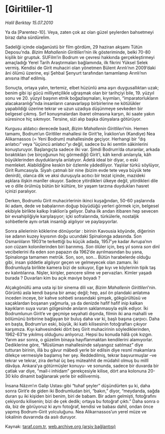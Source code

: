 # [Giritliler-1]

*Halil Berktay 15.07.2010*

<div class="yazi"><p>Ya da [Parentez-10]. Veya, zaten çok az olan güzel şeylerden bahsetmeyi biraz daha sürdürelim. </p>
<p>Sadeliği içinde olağanüstü bir film gördüm, 29 haziran akşamı Tütün Deposu’nda. <i>Bizim Mahallenin Giritlileri</i>’nin ilk gösteriminde, belki 70-80 kişilik bir gruptuk. SUFilm’in Bodrum ve çevresi hakkında gerçekleştirmeyi amaçladığı Yerel Tarih Araştırmaları bağlamında, ilk fikrini Yüksel Selek vermiş. Kendisi de Girit muhaciri olan yönetmen Bülent Arınlı’nın 2009’daki âni ölümü üzerine, eşi Şehbal Şenyurt tarafından tamamlanıp Arınlı’nın anısına ithaf edilmiş.</p>
<p>Sonuçta, ortaya yalın, tertemiz, elbet hüzünlü ama aşırı duygusallıktan uzak; benim gibi işi gücü milliyetçilikle uğraşmak olan bir tarihçiyi bile, 19. yüzyıl sonu ve 20. yüzyıl başının etnik boğazlaşmaları, kıyımları, “imparatorlukların alacakaranlığı”nda insanların canavarlaşıp birbirlerine ne kötülükler yapabildiği üzerine tekrar ve uzun uzadıya düşünmeye sevkeden bir belgesel çıkmış. Sırf konuşmalardan ibaret olmasına karşın, iki saate yakın süresince hiç sıkmıyor. Tersine, sizi alıp başka dünyalara götürüyor.</p>
<p>Kurgusu aldatıcı derecede basit, <i>Bizim Mahallenin Giritlileri</i>’nin. Hemen tamamı, Bodrum’un Giritliler mahallesi ile Girit’te, İraklion’un (Kandiye) Nea Alikarnassos (= Yeni Bodrum) mahallesinde geçiyor. Herhangi bir “dış anlatıcı” veya “üçüncü anlatıcı”yı değil, sadece bu iki semtin sâkinlerini konuşturuyor. Başlangıçta sadece ilki var. Şimdi Bodrum’da oturanlar, arkada bıraktıkları (ve birçoğunun hiç görmediği) Girit’i, kâh kendi anılarıyla, kâh büyüklerinden duyduklarıyla anlatıyor. Âdetâ ideal bir diyar, o eski memleket. Alabildiğine keskin bir özlemle yâdediliyor. Yaşlılar türkü söylüyor, Girit Rumcasıyla. Siyah çatmalı bir nine (bizim evde tete veya büyük tete denirdi), olanca dik ve aksi duruşuyla acıtıcı bir tezat içinde, mazideki aşklara ilişkin manîler okuyor. Sadece yitirdikleri ülkeye değil, yitirdikleri dile ve o dille örülmüş bütün bir kültüre, bir yaşam tarzına duydukları hasret içinizi paralıyor.</p>
<p>Derken, Bodrumlu Girit muhacirlerinin ikinci kuşağından, 50-60 yaşlarında iki adam, dede ve babalarının doğup büyüdüğü yerleri görmek için, belgesel ekibiyle birlikte kalkıp İraklion’a geliyor. Daha ilk andan itibaren hep sevecen bir evsahipliğiyle karşılaşıyor; içki sofralarında, türkülerle, nostaljik sohbetlerle aynı ortak insanlığı algılıyor ve paylaşıyorlar. </p>
<p>Sonra ailelerinin köklerine dönüyorlar : birinin Kavousia köyünde, diğerinin ise adanın kuzey kıyısının doğu ucundaki Spinalonga adasında. Son Osmanlıların 1903’te terkettiği bu küçük adada, 1957’ye kadar Avrupa’nın <i>son</i> cüzam kolonilerinden biri barınmış. <i>Son</i> ölüler için, beş yıl sonra <i>son</i> dinî vecibelerini ifa eden <i>son</i> papazın da 1962’de ayrılmasından bu yana, Spinalonga tamamen metrûk. Son, son, son... Bütün harabelerde olduğu gibi, insan şiddetle algılıyor geçen ve gelmeyecek olan zamanı. İki Bodrumluyla birlikte kamera bizi de sokuyor, Ege kıyı ve köylerinin tipik taş ev kalıntılarına. Nişler, kirişler, pencere silme ve pervazları. Kimler yaşadı burada ? Duvarları kim bu açık maviye boyadı ? </p>
<p>Alçakgönüllü ama usta işi bir sinema dili var, <i>Bizim Mahallenin Giritlileri</i>’nin. Görüntü asla kendi başına bir amaç değil; hep, asıl ön plandaki anlatıma inceden inceye, bir kahve sohbeti sırasındaki şimşek, gökgürültüsü ve saçaklardan boşanan yağmurla, ya da denizde hafif hafif inip kalkan kayıkların suya vuran gölgesinde anıların saklanmasıyla eşlik ediyor. İki Bodrumlunun Girit’e ve geçmişe seyahati dışında, filmin iki ana mahalli ve bölümünü birbirine bağlayan bir buluş daha var ki, başlı başına çarpıcı. Daha en başta, Bodrum’un eski, büyük, iki katlı kilisesinin fotoğrafları çıkıyor karşımıza. Kıyı kahvesindeki dört beş Girit muhacirinin söylediklerinden, 1962-63’te yıkılmış olduğunu anlıyoruz. Hepsi bu konuda hâlâ çok kızgın. Yarım asır sonra, o güzelim binaya hayıflanmaktan kendilerini alamıyorlar. Dediklerine göre, “Müslüman mahallesinde salyangoz satılmaz” diye tutturan birinin, illâ bu gâvur mâbedi yerle bir edilsin diye resmî makamlara dilekçe vermesiyle başlamış her şey. Reddedilmiş, tekrar başvurmuşlar –ve tekrar ve tekrar, zira derhal üç beş müteahhit de müdahil olmuş bu millî dâvâya. Ankara’ya götürmüşler konuyu- ve sonunda, sadece bir duvarda bir çatlak var diye, “mail-i inhidam” gerekçesiyle kilise, dört ana kolonuna 20-30 kilo dinamit bağlanarak yerle bir edilivermiş.</p>
<p>İnsana Nâzım’ın Galip Ustası gibi “tuhaf şeyler” düşündürten şu ki, daha sonra Girit’e de giden iki Bodrumludan biri, “bakın,” diyor, “meydanda, sağda duran şu iki kişiden biri benim, biri de babam. Bir adam gelmişti, fotoğrafını çekiyordu kilisenin; bizi de çek dedik; ortaya bu fotoğraf çıktı.” Daha sonra o da, biz de görüyoruz ki aynı fotoğraf, kendisi ve babası dahil, ondan önce yapmış Bodrum-Girit yolculuğunu. Nea Alikarnassos’un yerel müze ve lokalinin duvarında da asılı duruyor. </p></div>

Kaynak: [taraf.com.tr](http://www.taraf.com.tr:80/halil-berktay/makale-giritliler-1.htm), [web.archive.org (arşiv bağlantısı)](http://web.archive.org/web/20100718215818/http://www.taraf.com.tr:80/halil-berktay/makale-giritliler-1.htm)
